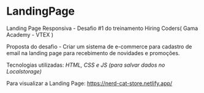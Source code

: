 # LandingPage

Landing Page Responsiva - Desafio #1 do treinamento Hiring Coders( Gama Academy - VTEX )

Proposta do desafio - Criar um sistema de e-commerce para cadastro de email na landing page para recebimento de novidades e promoções.

Tecnologias utilizadas: *HTML, CSS e JS (para salvar dados no Localstorage)*

Para visualizar a Landing Page: https://nerd-cat-store.netlify.app/ 
